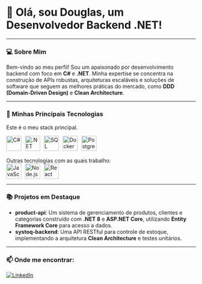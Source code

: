 # 👋 Olá, sou Douglas, um Desenvolvedor Backend .NET!
---

### 💻 Sobre Mim
Bem-vindo ao meu perfil! Sou um apaixonado por desenvolvimento backend com foco em **C#** e **.NET**.
Minha expertise se concentra na construção de APIs robustas, arquiteturas escaláveis e soluções de software que seguem as melhores práticas do mercado, como **DDD (Domain-Driven Design)** e **Clean Architecture**.

---

### 🚀 Minhas Principais Tecnologias
Este é o meu stack principal.
<div style="display: flex; align-items: center; gap: 10px;">
  <img src="https://cdn.jsdelivr.net/gh/devicons/devicon/icons/csharp/csharp-original.svg" width="40" height="40" alt="C#" />
  <img src="https://cdn.jsdelivr.net/gh/devicons/devicon/icons/dotnetcore/dotnetcore-original.svg" width="40" height="40" alt=".NET" />
  <img src="https://cdn.jsdelivr.net/gh/devicons/devicon/icons/microsoftsqlserver/microsoftsqlserver-plain.svg" width="40" height="40" alt="SQL Server" />
  <img src="https://cdn.jsdelivr.net/gh/devicons/devicon/icons/docker/docker-original.svg" width="40" height="40" alt="Docker" />
  <img src="https://cdn.jsdelivr.net/gh/devicons/devicon/icons/postgresql/postgresql-original.svg" width="40" height="40" alt="PostgreSQL" />
</div>
<br>
Outras tecnologias com as quais trabalho:
<div style="display: flex; align-items: center; gap: 10px;">
  <img src="https://cdn.jsdelivr.net/gh/devicons/devicon/icons/javascript/javascript-original.svg" width="40" height="40" alt="JavaScript" />
  <img src="https://cdn.jsdelivr.net/gh/devicons/devicon/icons/nodejs/nodejs-original.svg" width="40" height="40" alt="Node.js" />
  <img src="https://cdn.jsdelivr.net/gh/devicons/devicon/icons/react/react-original.svg" width="40" height="40" alt="React" />
</div>

---

### 📚 Projetos em Destaque
- **product-api**: Um sistema de gerenciamento de produtos, clientes e categorias construído com **.NET 8** e **ASP.NET Core**, utilizando **Entity Framework Core** para acesso a dados.
- **systoq-backend**: Uma API RESTful para controle de estoque, implementando a arquitetura **Clean Architecture** e testes unitários.

---

### 📫 Onde me encontrar:
<div>
  <a href="https://www.linkedin.com/in/douglasmodolo/" target="_blank">
    <img loading="lazy" src="https://img.shields.io/badge/-LinkedIn-%230077B5?style=for-the-badge&logo=linkedin&logoColor=white" alt="LinkedIn">
  </a>
</div>
